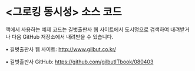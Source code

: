 # <그로킹 동시성> 소스 코드
책에서 사용하는 예제 코드는 길벗출판사 웹 사이트에서 도서명으로 검색하여 내려받거나 다음 GitHub 저장소에서 내려받을 수 있습니다.

• 길벗출판사 웹 사이트: http://www.gilbut.co.kr/

• 길벗출판사 GitHub: https://github.com/gilbutITbook/080403
